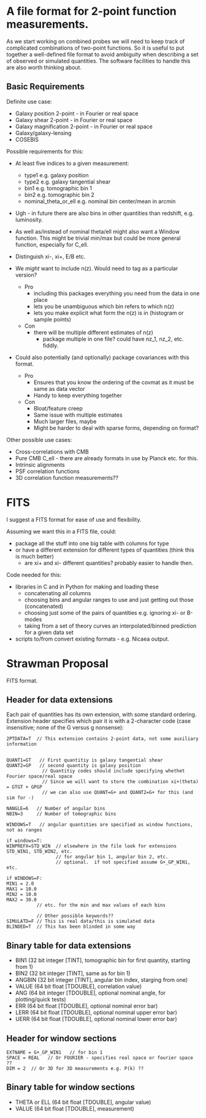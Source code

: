 A file format for 2-point function measurements.
================================================


As we start working on combined probes we will need to keep track of complicated combinations of two-point functions.  So it is useful to put together a well-defined file format to avoid ambiguity when describing a set of observed or simulated quantities.  The software facilities to handle this are also worth thinking about.


Basic Requirements
------------------

Definite use case:
- Galaxy position 2-point        - in Fourier or real space
- Galaxy shear 2-point           - in Fourier or real space
- Galaxy magnification 2-point   - in Fourier or real space
- Galaxy/galaxy-lensing
- COSEBIS


Possible requirements for this:

- At least five indices to a given measurement:
    - type1 e.g. galaxy position
    - type2 e.g. galaxy tangential shear 
    - bin1 e.g. tomographic bin 1
    - bin2 e.g. tomographic bin 2
    - nominal_theta_or_ell e.g. nominal bin center/mean in arcmin

- Ugh - in future there are also bins in other quantities than redshift, e.g. luminosity.

- As well as/instead of nominal theta/ell might also want a Window function. This might be trivial min/max but could be more general function, especially for C_ell.

- Distinguish xi-, xi+, E/B etc.

- We *might* want to include n(z). Would need to tag as a particular version?
  - Pro
    - including this packages everything you need from the data in one place
    - lets you be unambiguous which bin refers to which n(z)
    - lets you make explicit what form the n(z) is in (histogram or sample points)
  - Con 
    - there will be multiple different estimates of n(z)
        - package multiple in one file? could have nz_1, nz_2, etc. fiddly.

- Could also potentially (and optionally) package covariances with this format.
    - Pro
        - Ensures that you know the ordering of the covmat as it must be same as data vector
        - Handy to keep everything together
    - Con
        - Bloat/feature creep
        - Same issue with multiple estimates
        - Much larger files, maybe
        - Might be harder to deal with sparse forms, depending on format?


Other possible use cases:
- Cross-correlations with CMB
- Pure CMB C_ell - there are already formats in use by Planck etc. for this.
- Intrinsic alignments
- PSF correlation functions
- 3D correlation function measurements??

# FITS


I suggest a FITS format for ease of use and flexibility.

Assuming we want this in a FITS file, could:
 - package all the stuff into one big table with columns for type
 - or have a different extension for different types of quantities (think this is much better)
    - are xi+ and xi- different quantities? probably easier to handle then.

Code needed for this:
 - libraries in C and in Python for making and loading these
    - concatenating all columns
    - choosing bins and angular ranges to use and just getting out those (concatenated)
    - choosing just some of the pairs of quantities e.g. ignoring xi- or B-modes
    - taking from a set of theory curves an interpolated/binned prediction for a given data set
 - scripts to/from convert existing formats - e.g. Nicaea output.

Strawman Proposal
=================

FITS format.

Header for data extensions
------------------------


Each pair of quantities has its own extension, with some standard ordering. Extension header specifies which pair it is with a 2-character code (case insensitive; none of the G versus g nonsense):

```
2PTDATA=T  // This extension contains 2-point data, not some auxiliary information


QUANT1=GT   // First quantitiy is galaxy tangential shear 
QUANT2=GP   // second quantity is galaxy position
             // Quantitiy codes should include specifying whethet Fourier space/real space
             // Since we will want to store the combination xi+(theta) = GTGT + GPGP
             // we can also use QUANT=G+ and QUANT2=G+ for this (and sim for -)

NANGLE=6   // Number of angular bins
NBIN=3     // Number of tomographic bins

WINDOWS=T   // angular quantities are specified as window functions, not as ranges

if windows=T:
WINPREFX=STD_WIN  // elsewhere in the file look for extensions STD_WIN1, STD_WIN2, etc.
                  // for angular bin 1, angular bin 2, etc. 
                  // optional.  if not specified assume G+_GP_WIN1, etc.

if WINDOWS=F:
MIN1 = 2.0
MAX1 = 10.0
MIN2 = 10.0
MAX2 = 30.0 
           // etc. for the min and max values of each bins

           // Other possible keywords??
SIMULATD=F // This is real data/this is simulated data
BLINDED=T  // This has been blinded in some way
```


Binary table for data extensions
------------------------------


 - BIN1     (32 bit integer [TINT], tomographic bin for first quantity, starting from 1)
 - BIN2     (32 bit integer [TINT], same as for bin 1)
 - ANGBIN   (32 bit integer [TINT], angular bin index, starging from one)
 - VALUE    (64 bit float [TDOUBLE], correlation value)
 - ANG      (64 bit integer [TDOUBLE], optional nominal angle, for plotting/quick tests)
 - ERR      (64 bit float [TDOUBLE], optional nominal error bar)
 - LERR     (64 bit float [TDOUBLE], optional nominal upper error bar)
 - UERR     (64 bit float [TDOUBLE], optional nominal lower error bar)


Header for window sections
--------------------------
```
EXTNAME = G+_GP_WIN1   // for bin 1
SPACE = REAL   // Or FOURIER - specifies real space or fourier space ??
DIM = 2  // Or 3D for 3D measurements e.g. P(k) ??
```
Binary table for window sections
--------------------------
- THETA or ELL (64 bit float [TDOUBLE], angular value)
- VALUE (64 bit float [TDOUBLE], measurement)
